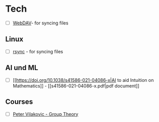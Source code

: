 # Tech

- [ ] [WebDAV](https://en.wikipedia.org/wiki/WebDAV)- for syncing files
## Linux
- [ ] [rsync](https://en.wikipedia.org/wiki/Rsync) - for syncing files

## AI und ML
- [ ] [[https://doi.org/10.1038/s41586-021-04086-x|AI to aid Intuition on Mathematics]] - [[s41586-021-04086-x.pdf|pdf document]]
## Courses
- [ ] [Peter Vilakovic - Group Theory](https://www.math.uni-duesseldorf.de/~internet/Seminar_Groups/)